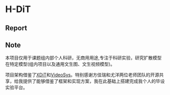 # H-DiT
## Report




## Note
本项目仅用于课题组内部个人科研，无商用用途,专注于科研实验，研究扩散模型在特定模型(组内项目以及通用文生图、文生视频模型)。

项目架构借鉴了[XDiT](https://github.com/xdit-project/xDiT)和[VideoSys](https://github.com/NUS-HPC-AI-Lab/VideoSys)。特别感谢方佳瑞和尤洋两位老师团队的开源共享，给我提供了能够借鉴了框架和实现方案，我在此基础上搭建完成我个人的毕设实验平台。


